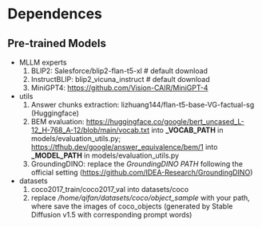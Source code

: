 # Dependences
## Pre-trained Models
- MLLM experts
    1. BLIP2: Salesforce/blip2-flan-t5-xl # default download
    2. InstructBLIP: blip2_vicuna_instruct # default download
    3. MiniGPT4: https://github.com/Vision-CAIR/MiniGPT-4
- utils
    1. Answer chunks extraction: lizhuang144/flan-t5-base-VG-factual-sg (Huggingface)
    2. BEM evaluation: https://huggingface.co/google/bert_uncased_L-12_H-768_A-12/blob/main/vocab.txt into **_VOCAB_PATH** in models/evaluation_utils.py; https://tfhub.dev/google/answer_equivalence/bem/1 into **_MODEL_PATH** in models/evaluation_utils.py
    3. GroundingDINO: replace the *GroundingDINO PATH* following the official setting (https://github.com/IDEA-Research/GroundingDINO)
- datasets
    1. coco2017_train/coco2017_val into datasets/coco
    2. replace */home/qifan/datasets/coco/object_sample* with your path, where save the images of coco_objects (generated by Stable Diffusion v1.5 with corresponding prompt words)
